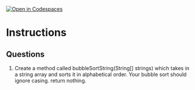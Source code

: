 [![Open in Codespaces](https://classroom.github.com/assets/launch-codespace-2972f46106e565e64193e422d61a12cf1da4916b45550586e14ef0a7c637dd04.svg)](https://classroom.github.com/open-in-codespaces?assignment_repo_id=21278000)
# Instructions  

  ## Questions
  1. Create a method called bubbleSortString(String[] strings) which takes in a string array and sorts it in alphabetical order.  Your bubble sort should ignore casing.  return nothing.
